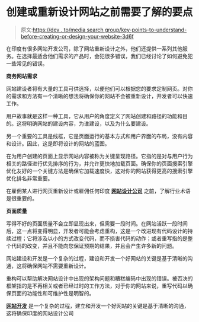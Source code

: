 # 创建或重新设计网站之前需要了解的要点

> 原文:[https://dev . to/media search group/key-points-to-understand-before-creating-or-design-your-website-3d6f](https://dev.to/mediasearchgroup/key-points-to-understand-before-creating-or-redesigning-your-website-3d6f)

在印度有很多网站开发公司，除了网站重新设计之外，他们还提供一系列其他服务。在选择最适合他们需求的产品时，会犯很多错误，我们已经讨论了如何避免犯一些常见的错误。

**商务网站需求**

网站建设者将有大量的工具可供选择，以便他们可以根据您的要求定制网页。对你的需求和方法有一个清晰的想法将确保你的网站不会被重新设计，开发者可以快速工作。

用户故事就是这样一种工具，它从用户的角度定义了网站创建和路径的功能和目的。这将明确网站的建设内容，为谁建设，以及为什么要建设。

另一个重要的工具是线框，它是页面运行的基本方式和用户界面的布局，没有内容和设计。因此，这是即将设计的网站的蓝图。

在为用户创建的页面上显示网站内容被称为关键呈现路径。它指的是对与用户行为相关的路径进行优先排序的行为，并允许更快地加载页面。确保你的页面搜索引擎优化友好的一个关键方法是确保它加载速度快，这对你的网站获得更高的搜索引擎优化排名非常重要。

在雇佣某人进行网页重新设计或雇佣任何印度 **[网站设计公司](https://www.mediasearchgroup.com/website-designing-india.php)** 之前，了解行业术语是很重要的。

**页面质量**

写得不好的页面质量不会立即显现出来，但需要一段时间。在网站活跃一段时间后，这一点将变得明显，开发者可能会考虑重构，这是一个改进现有代码设计的持续过程；它将涉及以小的方式改变代码，而不损害代码的动作；或者重写指的是整个代码的改变，并且不能向您保证预期的结果，并且会产生许多新的问题。

网站建设和开发是一个复杂的过程，建设和开发一个好网站的关键是基于清晰的沟通，这将确保网站不需要重新设计。

重构可以帮助解决网站设计中出现的架构问题和糟糕编码中出现的错误。被否决的框架指的是不再相关或者已经过时的工作方法，对于你的网站来说，重写代码以确保页面的功能性和可维护性是明智的。

**[网站开发](https://www.mediasearchgroup.com/web-development.php)** 是一个复杂的过程，建立和开发一个好网站的关键是基于清晰的沟通，这将确保印度的网站设计公司